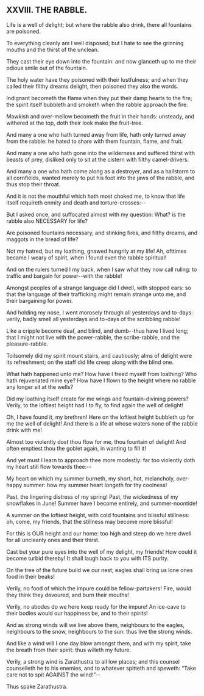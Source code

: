 ## XXVIII. THE RABBLE.

Life is a well of delight; but where the rabble also drink, there all
fountains are poisoned.

To everything cleanly am I well disposed; but I hate to see the grinning
mouths and the thirst of the unclean.

They cast their eye down into the fountain: and now glanceth up to me
their odious smile out of the fountain.

The holy water have they poisoned with their lustfulness; and when they
called their filthy dreams delight, then poisoned they also the words.

Indignant becometh the flame when they put their damp hearts to the
fire; the spirit itself bubbleth and smoketh when the rabble approach
the fire.

Mawkish and over-mellow becometh the fruit in their hands: unsteady, and
withered at the top, doth their look make the fruit-tree.

And many a one who hath turned away from life, hath only turned away
from the rabble: he hated to share with them fountain, flame, and fruit.

And many a one who hath gone into the wilderness and suffered thirst
with beasts of prey, disliked only to sit at the cistern with filthy
camel-drivers.

And many a one who hath come along as a destroyer, and as a hailstorm
to all cornfields, wanted merely to put his foot into the jaws of the
rabble, and thus stop their throat.

And it is not the mouthful which hath most choked me, to know that life
itself requireth enmity and death and torture-crosses:--

But I asked once, and suffocated almost with my question: What? is the
rabble also NECESSARY for life?

Are poisoned fountains necessary, and stinking fires, and filthy dreams,
and maggots in the bread of life?

Not my hatred, but my loathing, gnawed hungrily at my life! Ah, ofttimes
became I weary of spirit, when I found even the rabble spiritual!

And on the rulers turned I my back, when I saw what they now call
ruling: to traffic and bargain for power--with the rabble!

Amongst peoples of a strange language did I dwell, with stopped ears: so
that the language of their trafficking might remain strange unto me, and
their bargaining for power.

And holding my nose, I went morosely through all yesterdays and to-days:
verily, badly smell all yesterdays and to-days of the scribbling rabble!

Like a cripple become deaf, and blind, and dumb--thus have I lived long;
that I might not live with the power-rabble, the scribe-rabble, and the
pleasure-rabble.

Toilsomely did my spirit mount stairs, and cautiously; alms of delight
were its refreshment; on the staff did life creep along with the blind
one.

What hath happened unto me? How have I freed myself from loathing?
Who hath rejuvenated mine eye? How have I flown to the height where no
rabble any longer sit at the wells?

Did my loathing itself create for me wings and fountain-divining powers?
Verily, to the loftiest height had I to fly, to find again the well of
delight!

Oh, I have found it, my brethren! Here on the loftiest height bubbleth
up for me the well of delight! And there is a life at whose waters none
of the rabble drink with me!

Almost too violently dost thou flow for me, thou fountain of delight!
And often emptiest thou the goblet again, in wanting to fill it!

And yet must I learn to approach thee more modestly: far too violently
doth my heart still flow towards thee:--

My heart on which my summer burneth, my short, hot, melancholy,
over-happy summer: how my summer heart longeth for thy coolness!

Past, the lingering distress of my spring! Past, the wickedness of my
snowflakes in June! Summer have I become entirely, and summer-noontide!

A summer on the loftiest height, with cold fountains and blissful
stillness: oh, come, my friends, that the stillness may become more
blissful!

For this is OUR height and our home: too high and steep do we here dwell
for all uncleanly ones and their thirst.

Cast but your pure eyes into the well of my delight, my friends! How
could it become turbid thereby! It shall laugh back to you with ITS
purity.

On the tree of the future build we our nest; eagles shall bring us lone
ones food in their beaks!

Verily, no food of which the impure could be fellow-partakers! Fire,
would they think they devoured, and burn their mouths!

Verily, no abodes do we here keep ready for the impure! An ice-cave to
their bodies would our happiness be, and to their spirits!

And as strong winds will we live above them, neighbours to the eagles,
neighbours to the snow, neighbours to the sun: thus live the strong
winds.

And like a wind will I one day blow amongst them, and with my spirit,
take the breath from their spirit: thus willeth my future.

Verily, a strong wind is Zarathustra to all low places; and this counsel
counselleth he to his enemies, and to whatever spitteth and speweth:
“Take care not to spit AGAINST the wind!”--

Thus spake Zarathustra.




